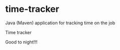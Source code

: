 # time-tracker
Java (Maven) application for tracking time on the job

Time tracker

Good to night!!!
